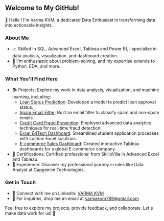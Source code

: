 ## Welcome to My GitHub!

👋 Hello ! I'm Varma KVM, a dedicated Data Enthusiast in transforming data into actionable insights.

### About Me

- 📈 Skilled in SQL, Advanced Excel, Tableau and Power BI, I specialize in data analysis, visualization, and dashboard creation.
- 🧐 I'm enthusiastic about problem-solving, and my expertise extends to Python, EDA, and more.

### What You'll Find Here 

- 📚 Projects: Explore my work in data analysis, visualization, and machine learning, including:
  - [Loan Status Prediction](https://github.com/najirh/loan_aproval_status): Developed a model to predict loan approval status.
  - [Spam Email Filter](https://github.com/najirh/Email-Spam-Prediction): Built an email filter to classify spam and non-spam emails.
  - [Credit Card Fraud Prevention](https://github.com/najirh/credit_card_fraud_transaction_detection): Employed advanced data analytics techniques for real-time fraud detection.
  - [Excel EdTech Dashboard](https://docs.google.com/spreadsheets/d/19RleeME8w1QV4r0H4_B2cULgFn-f0m2WRYt5Dug8o-E/edit#gid=2001764008): Streamlined student application processes with custom Excel solutions.
  - [E-commerce Sales Dashboard](https://public.tableau.com/app/profile/najir.hussain/viz/EcommerceSalesDashboardXCompanyYTDSalesAnalysis/Dashboard): Created interactive Tableau dashboards for a global E-commerce company.
- 📜 Certifications: Certified professional from SkilloVilla in Advanced Excel and Tableau.
- 💼 Experience: Discover my professional journey in roles like Data Analyst at Capgemini Technologies.

### Get in Touch

- 💬 Connect with me on LinkedIn: [VARMA KVM](https://www.linkedin.com/in/varmakvm/)
- 📧 For inquiries, drop me an email at varmakvm789@gmail.com

Feel free to explore my projects, provide feedback, and collaborate. Let's make data work for us! 🚀
